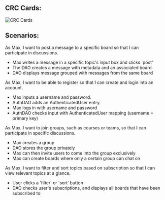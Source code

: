 ## CRC Cards:

![CRC Cards](http://i.imgur.com/3rxIFLy.jpg)

## Scenarios:
					
As Max, I want to post a message to a specific board so that I can participate in discussions.					
					
* Max writes a message in a specific topic's input box and clicks 'post'					
* The DAO creates a message with metadata and an associated board					
* DAO displays message grouped with messages from the same board					
					
As Max, I want to be able to register so that I can create and login into an account.			
					
* Max inputs a username and password.					
* AuthDAO adds an AuthenticatedUser entry.					
* Max logs in with username and password					
* AuthDAO checks input with AuthenticatedUser mapping (username = primary key)					
					
As Max, I want to join groups, such as courses or teams, so that I can participate in specific discussions.					
* Max creates a group
* DAO stores the group privately
* Max can then invite users to come into the group exclusively
* Max can create boards where only a certain group can chat on
					
As Max, I want to filter and sort topics based on subscription so that I can view relevant topics at a glance.					
* User clicks a 'filter' or 'sort' button					
* DAO checks user's subscriptions, and displays all boards that have been subscribed to		
